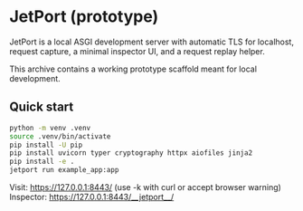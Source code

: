 # JetPort (prototype)

JetPort is a local ASGI development server with automatic TLS for localhost,
request capture, a minimal inspector UI, and a request replay helper.

This archive contains a working prototype scaffold meant for local development.

## Quick start
```bash
python -m venv .venv
source .venv/bin/activate
pip install -U pip
pip install uvicorn typer cryptography httpx aiofiles jinja2
pip install -e .
jetport run example_app:app
```

Visit: https://127.0.0.1:8443/  (use -k with curl or accept browser warning)
Inspector: https://127.0.0.1:8443/__jetport__/
